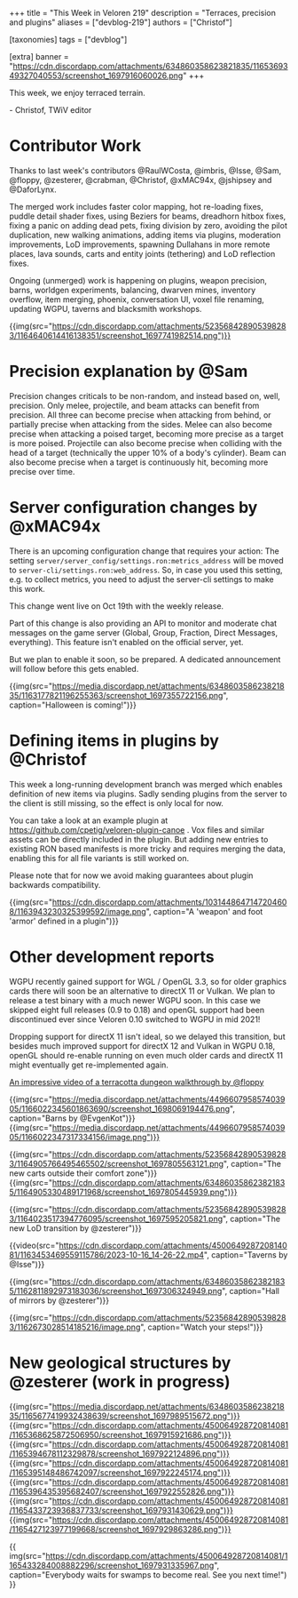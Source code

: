 +++
title = "This Week in Veloren 219"
description = "Terraces, precision and plugins"
aliases = ["devblog-219"]
authors = ["Christof"]

[taxonomies]
tags = ["devblog"]

[extra]
banner = "https://cdn.discordapp.com/attachments/634860358623821835/1165369349327040553/screenshot_1697916060026.png"
+++

This week, we enjoy terraced terrain.

\- Christof, TWiV editor

# Contributor Work

Thanks to last week's contributors @RaulWCosta, @imbris, @Isse, @Sam, @floppy, @zesterer, @crabman, @Christof, @xMAC94x, @jshipsey and @DaforLynx.

The merged work includes faster color mapping, hot re-loading fixes, puddle detail
 shader fixes, using Beziers for beams, dreadhorn hitbox fixes, fixing a panic on 
 adding dead pets, fixing division by zero, avoiding the pilot duplication, new 
 walking animations, adding items via plugins, moderation improvements, LoD 
 improvements, spawning Dullahans in more remote places, lava sounds, carts and 
 entity joints (tethering) and LoD reflection fixes.

Ongoing (unmerged) work is happening on plugins, weapon precision, barns, worldgen 
experiments, balancing, dwarven mines, inventory overflow, item merging, phoenix, 
conversation UI, voxel file renaming, updating WGPU, taverns and blacksmith workshops.

{{img(src="https://cdn.discordapp.com/attachments/523568428905398283/1164640614416138351/screenshot_1697741982514.png")}}

# Precision explanation by @Sam

Precision changes criticals to be non-random, and instead based on, well, precision.
Only melee, projectile, and beam attacks can benefit from precision.
All three can become precise when attacking from behind, or partially precise when attacking from the sides.
Melee can also become precise when attacking a poised target, becoming more precise as a target is more poised.
Projectile can also become precise when colliding with the head of a target (technically the upper 10% of a body's cylinder).
Beam can also become precise when a target is continuously hit, becoming more precise over time.

# Server configuration changes by @xMAC94x

There is an upcoming configuration change that requires your action:
The setting `server/server_config/settings.ron:metrics_address` will be moved to `server-cli/settings.ron:web_address`.
So, in case you used this setting, e.g. to collect metrics, you need to adjust the server-cli settings to make this work.

This change went live on Oct 19th with the weekly release.

Part of this change is also providing an API to monitor and moderate chat messages on the game server (Global, Group, Fraction, Direct Messages, everything).
This feature isn't enabled on the official server, yet.

But we plan to enable it soon, so be prepared. A dedicated announcement will follow before this gets enabled.

{{img(src="https://media.discordapp.net/attachments/634860358623821835/1163177821196255363/screenshot_1697355722156.png", caption="Halloween is coming!")}}

# Defining items in plugins by @Christof

This week a long-running development branch was merged which enables definition
of new items via plugins. Sadly sending plugins from the server to the client is 
still missing, so the effect is only local for now.

You can take a look at an example plugin at https://github.com/cpetig/veloren-plugin-canoe . Vox files and similar assets can be directly included in 
the plugin. But adding new entries to existing RON based manifests is more tricky
and requires merging the data, enabling this for all file variants is still worked on.

Please note that for now we avoid making guarantees about plugin backwards compatibility.

{{img(src="https://cdn.discordapp.com/attachments/1031448647147204608/1163943230325399592/image.png", caption="A 'weapon' and foot 'armor' defined in a plugin")}}

# Other development reports

WGPU recently gained support for WGL / OpenGL 3.3, so for older graphics cards there 
will soon be an alternative to directX 11 or Vulkan. We plan to release a test binary 
with a much newer WGPU soon. In this case we skipped eight full releases 
(0.9 to 0.18) and openGL support had been discontinued ever since 
Veloren 0.10 switched to WGPU in mid 2021!

Dropping support for directX 11 isn't ideal, so we delayed this transition,
but besides much improved support 
for directX 12 and Vulkan in WGPU 0.18, openGL should re-enable running on
even much older cards and directX 11 might eventually get re-implemented again.

[An impressive video of a terracotta dungeon walkthrough by @floppy](https://streamable.com/wlj0ag)

{{img(src="https://media.discordapp.net/attachments/449660795857403905/1166022345601863690/screenshot_1698069194476.png", caption="Barns by @EvgenKot")}}
{{img(src="https://media.discordapp.net/attachments/449660795857403905/1166022347317334156/image.png")}}

{{img(src="https://cdn.discordapp.com/attachments/523568428905398283/1164905766495465502/screenshot_1697805563121.png", caption="The new carts outside their comfort zone")}}
{{img(src="https://cdn.discordapp.com/attachments/634860358623821835/1164905330489171968/screenshot_1697805445939.png")}}

{{img(src="https://cdn.discordapp.com/attachments/523568428905398283/1164023517394776095/screenshot_1697595205821.png", caption="The new LoD transition by @zesterer")}}

{{video(src="https://cdn.discordapp.com/attachments/450064928720814081/1163453469559115786/2023-10-16_14-26-22.mp4", caption="Taverns by @Isse")}}

{{img(src="https://cdn.discordapp.com/attachments/634860358623821835/1162811892973183036/screenshot_1697306324949.png", caption="Hall of mirrors by @zesterer")}}

{{img(src="https://cdn.discordapp.com/attachments/523568428905398283/1162673028514185216/image.png", caption="Watch your steps!")}}

# New geological structures by @zesterer (work in progress)

{{img(src="https://media.discordapp.net/attachments/634860358623821835/1165677419932438639/screenshot_1697989515672.png")}}
{{img(src="https://cdn.discordapp.com/attachments/450064928720814081/1165368625872506950/screenshot_1697915921686.png")}}
{{img(src="https://cdn.discordapp.com/attachments/450064928720814081/1165394678112329878/screenshot_1697922124896.png")}}
{{img(src="https://cdn.discordapp.com/attachments/450064928720814081/1165395148486742097/screenshot_1697922245174.png")}}
{{img(src="https://cdn.discordapp.com/attachments/450064928720814081/1165396435395682407/screenshot_1697922552826.png")}}
{{img(src="https://cdn.discordapp.com/attachments/450064928720814081/1165433723936837733/screenshot_1697931430629.png")}}
{{img(src="https://cdn.discordapp.com/attachments/450064928720814081/1165427123977199668/screenshot_1697929863286.png")}}

{{
    img(src="https://cdn.discordapp.com/attachments/450064928720814081/1165433284008882296/screenshot_1697931335967.png",
    caption="Everybody waits for swamps to become real. See you next time!")
}}

